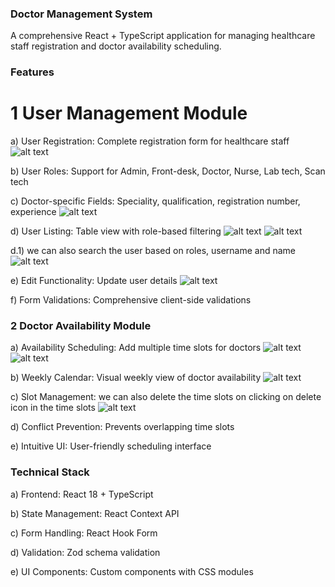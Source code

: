 ### Doctor Management System
A comprehensive React + TypeScript application for managing healthcare staff registration and doctor availability scheduling.

### Features
# 1 User Management Module

a) User Registration: Complete registration form for healthcare staff
![alt text](<Screenshot (138).png>)


b) User Roles: Support for Admin, Front-desk, Doctor, Nurse, Lab tech, Scan tech


c) Doctor-specific Fields: Speciality, qualification, registration number, experience
![alt text](<Screenshot (139).png>)


d) User Listing: Table view with role-based filtering
![alt text](<Screenshot (140).png>)
![alt text](<Screenshot (141).png>)

  d.1) we can also search the user based on roles, username and name
  ![alt text](<Screenshot (143).png>)


e) Edit Functionality: Update user details
![alt text](<Screenshot (146).png>)


f) Form Validations: Comprehensive client-side validations

### 2 Doctor Availability Module
a) Availability Scheduling: Add multiple time slots for doctors
![alt text](<Screenshot (145).png>)
![alt text](<Screenshot (144).png>)


b) Weekly Calendar: Visual weekly view of doctor availability
![alt text](<Screenshot (145)-1.png>)


c) Slot Management: we can also delete the time slots on clicking on delete icon in the time slots
![alt text](<Screenshot (147).png>)


d) Conflict Prevention: Prevents overlapping time slots

e) Intuitive UI: User-friendly scheduling interface

### Technical Stack
a) Frontend: React 18 + TypeScript

b) State Management: React Context API

c) Form Handling: React Hook Form

d) Validation: Zod schema validation

e) UI Components: Custom components with CSS modules


